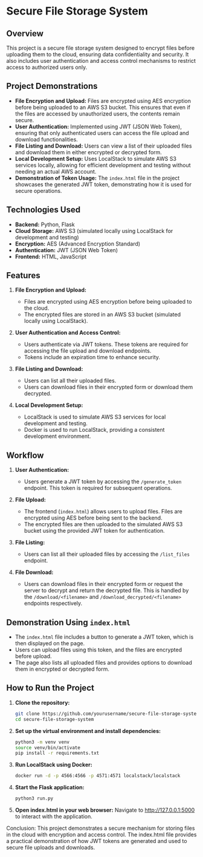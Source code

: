 # Secure File Storage System

## Overview

This project is a secure file storage system designed to encrypt files before uploading them to the cloud, ensuring data confidentiality and security. It also includes user authentication and access control mechanisms to restrict access to authorized users only.

## Project Demonstrations

- **File Encryption and Upload:** Files are encrypted using AES encryption before being uploaded to an AWS S3 bucket. This ensures that even if the files are accessed by unauthorized users, the contents remain secure.
- **User Authentication:** Implemented using JWT (JSON Web Token), ensuring that only authenticated users can access the file upload and download functionalities.
- **File Listing and Download:** Users can view a list of their uploaded files and download them in either encrypted or decrypted form.
- **Local Development Setup:** Uses LocalStack to simulate AWS S3 services locally, allowing for efficient development and testing without needing an actual AWS account.
- **Demonstration of Token Usage:** The `index.html` file in the project showcases the generated JWT token, demonstrating how it is used for secure operations.

## Technologies Used

- **Backend:** Python, Flask
- **Cloud Storage:** AWS S3 (simulated locally using LocalStack for development and testing)
- **Encryption:** AES (Advanced Encryption Standard)
- **Authentication:** JWT (JSON Web Token)
- **Frontend:** HTML, JavaScript

## Features

1. **File Encryption and Upload:**
   - Files are encrypted using AES encryption before being uploaded to the cloud.
   - The encrypted files are stored in an AWS S3 bucket (simulated locally using LocalStack).

2. **User Authentication and Access Control:**
   - Users authenticate via JWT tokens. These tokens are required for accessing the file upload and download endpoints.
   - Tokens include an expiration time to enhance security.

3. **File Listing and Download:**
   - Users can list all their uploaded files.
   - Users can download files in their encrypted form or download them decrypted.

4. **Local Development Setup:**
   - LocalStack is used to simulate AWS S3 services for local development and testing.
   - Docker is used to run LocalStack, providing a consistent development environment.

## Workflow

1. **User Authentication:**
   - Users generate a JWT token by accessing the `/generate_token` endpoint. This token is required for subsequent operations.

2. **File Upload:**
   - The frontend (`index.html`) allows users to upload files. Files are encrypted using AES before being sent to the backend.
   - The encrypted files are then uploaded to the simulated AWS S3 bucket using the provided JWT token for authentication.

3. **File Listing:**
   - Users can list all their uploaded files by accessing the `/list_files` endpoint.

4. **File Download:**
   - Users can download files in their encrypted form or request the server to decrypt and return the decrypted file. This is handled by the `/download/<filename>` and `/download_decrypted/<filename>` endpoints respectively.

## Demonstration Using `index.html`

- The `index.html` file includes a button to generate a JWT token, which is then displayed on the page.
- Users can upload files using this token, and the files are encrypted before upload.
- The page also lists all uploaded files and provides options to download them in encrypted or decrypted form.

## How to Run the Project

1. **Clone the repository:**
   ```bash
   git clone https://github.com/yourusername/secure-file-storage-system.git
   cd secure-file-storage-system
2. **Set up the virtual environment and install dependencies:**
   ```bash
   python3 -m venv venv
   source venv/bin/activate
   pip install -r requirements.txt

2. **Run LocalStack using Docker:**
   ```bash
   docker run -d -p 4566:4566 -p 4571:4571 localstack/localstack

3. **Start the Flask application:**
   ```bash
   python3 run.py


4. **Open index.html in your web browser:**
	Navigate to http://127.0.0.1:5000 to interact with the application.

Conclusion:
This project demonstrates a secure mechanism for storing files in the cloud with encryption and access control. The index.html file provides a practical demonstration of how JWT tokens are generated and used to secure file uploads and downloads.
